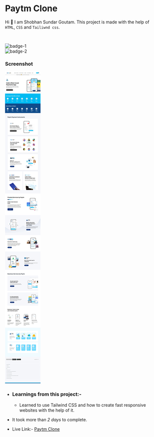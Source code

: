 # Paytm Clone

Hi 👋 I am Shobhan Sundar Goutam. This project is made with the help of `HTML`, `CSS` and `Tailiwnd css`.

<br>

![badge-1](https://img.shields.io/badge/HTML-CSS-blue)
<br>
![badge-2](https://img.shields.io/badge/-Tailwind--CSS-%2335B2EB)

### Screenshot

![Paytm-clone Screenshot](./paytm-clone.jpeg)

- ### Learnings from this project:-

  - Learned to use Tailwind CSS and how to create fast responsive websites with the help of it.

- It took more than _2 days_ to complete.

- Live Link:- [Paytm Clone](https://streetstyle-fsjs1.netlify.app/)
